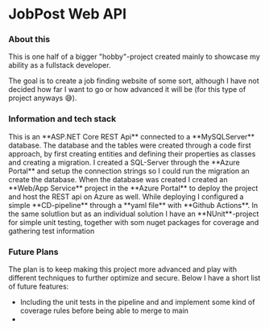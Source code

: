 <h1> JobPost Web API</h3>
<h3>About this</h3>
<p>This is one half of a bigger "hobby"-project created mainly to showcase my ability as a fullstack developer. </p>
<p> The goal is to create a job finding website of some sort, although I have not decided how far I want to go or how advanced it will be (for this type of project anyways 😅). </p>

<h3>Information and tech stack</h3>
<p>This is an **ASP.NET Core REST Api** connected to a **MySQLServer** database. The database and the tables were created through a code first approach, by first creating entities and defining their properties as classes and creating a migration. I created a SQL-Server through the **Azure Portal** and setup the connection strings so I could run the migration an create the database. When the database was created I created an **Web/App Service** project in the **Azure Portal** to deploy the project and host the REST api on Azure as well. While deploying I configured a simple **CD-pipeline** through a **yaml file** with **Github Actions**. In the same solutIion but as an individual solution I have an **NUnit**-project for simple unit testing, together with som nuget packages for coverage and gathering test information</p>

<h3>Future Plans</h3>
<p>The plan is to keep making this project more advanced and play with different techniques to further optimize and secure. Below I have a short list of future features:</p>
<ul>
  <li>Including the unit tests in the pipeline and and implement some kind of coverage rules before being able to merge to main</li>
  <li></li>
</ul>
